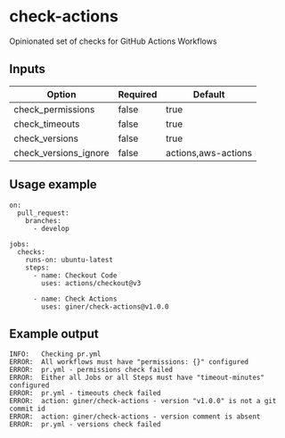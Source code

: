 # check-actions
Opinionated set of checks for GitHub Actions Workflows

## Inputs

| Option                | Required | Default             |
|-----------------------|----------|---------------------|
| check_permissions     | false    | true                |
| check_timeouts        | false    | true                |
| check_versions        | false    | true                |
| check_versions_ignore | false    | actions,aws-actions |

## Usage example

    on:
      pull_request:
        branches:
          - develop

    jobs:
      checks:
        runs-on: ubuntu-latest
        steps:
          - name: Checkout Code
            uses: actions/checkout@v3

          - name: Check Actions
            uses: giner/check-actions@v1.0.0

## Example output

    INFO:	Checking pr.yml
    ERROR:	All workflows must have "permissions: {}" configured
    ERROR:	pr.yml - permissions check failed
    ERROR:	Either all Jobs or all Steps must have "timeout-minutes" configured
    ERROR:	pr.yml - timeouts check failed
    ERROR:	action: giner/check-actions - version "v1.0.0" is not a git commit id
    ERROR:	action: giner/check-actions - version comment is absent
    ERROR:	pr.yml - versions check failed
